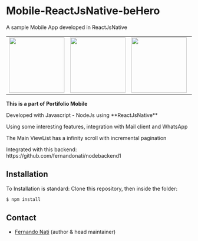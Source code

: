 # Mobile-ReactJsNative-beHero
A sample Mobile App  developed in ReactJsNative
<table width="100%" border="0">
<tr>
<td><img src="https://nodejs.org/static/images/logo.svg" width="150"/></td>
<td><img src="https://lh3.googleusercontent.com/Bn-9LhsZ1P0z-ob_4pwvTF3aucymAzk6uqG7QIPkM7oo_ADkF1TJu_zJdxJswpkfU3Y=s180-rw" width="150"/></td>
<td><img src="https://1.bp.blogspot.com/-wVH6HZ4FZa0/XaWnzY3c_QI/AAAAAAAADyQ/NQvuyh1ZFT8gKZdXIJ9KfjfjIDAMHxNBwCNcBGAsYHQ/s400/Curso%2BReact.js%2BNinja%2B-%2BReact%2BCompleto%2BBaixar%2BDownload%2BGr%25C3%25A1tis%2BCursos%2BGr%25C3%25A1tis%2BUdemy.jpg" width="150"/></td>
<td><img src="https://www.mundojs.com.br/wp-content/uploads/2018/02/1_fvlXUruIzwO-tr06MKcATQ.png" width="150"/></td>
<td><img src="https://miro.medium.com/max/10944/1*xcnJE5kn0pCdZNpFQT86tQ.jpeg" width="150"/></td>
</tr>
</table>

**This is a part of Portifolio Mobile**
 <p>Developed with Javascript - NodeJs using **ReactJsNative**</p> 
 <p> Using some interesting features, integration with Mail client and WhatsApp</p>
 <p> The Main ViewList has a infinity scroll with incremental pagination</p>
 <p>Integrated with this backend: https://github.com/fernandonati/nodebackend1</p>

## Installation

To Installation is  standard: 
Clone this repository, then inside the folder:
```sh
$ npm install
```

## Contact

* [Fernando Nati](https://www.linkedin.com/in/fernando-nati/) (author & head maintainer)
